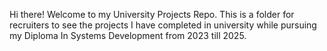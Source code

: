 Hi there! Welcome to my University Projects Repo.
This is a folder for recruiters to see the projects I have completed in university while pursuing my Diploma In Systems Development from 2023 till 2025.
